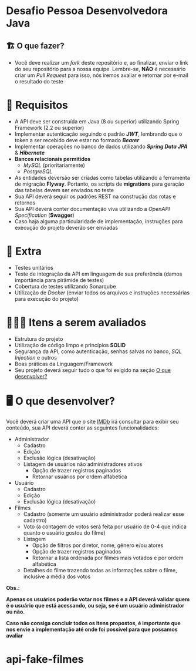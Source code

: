 # Desafio Pessoa Desenvolvedora Java

## 🏗 O que fazer?

- Você deve realizar um *fork* deste repositório e, ao finalizar, enviar o link do seu repositório para a nossa equipe. Lembre-se, **NÃO** é necessário criar um *Pull Request* para isso, nós iremos avaliar e retornar por e-mail o resultado do teste

# 🚨 Requisitos

- A API deve ser construída em Java (8 ou superior) utilizando Spring Framework (2.2 ou superior)
- Implementar autenticação seguindo o padrão ***JWT***, lembrando que o token a ser recebido deve estar no formado ***Bearer***
- Implementar operações no banco de dados utilizando ***Spring Data JPA*** & ***Hibernate***
- **Bancos relacionais permitidos**
    - *MySQL* (prioritariamente)
    - *PostgreSQL*
- As entidades deversão ser criadas como tabelas utilizando a ferramenta de migração **Flyway**. Portanto, os scripts de **migrations** para geração das tabelas devem ser enviados no teste
- Sua API deverá seguir os padrões REST na construção das rotas e retornos
- Sua API deverá conter documentação viva utilizando a *OpenAPI Specification* (**Swagger**)
- Caso haja alguma particularidade de implementação, instruções para execução do projeto deverão ser enviadas

# 🎁 Extra

- Testes unitários
- Teste de integração da API em linguagem de sua preferência (damos importância para pirâmide de testes)
- Cobertura de testes utilizando Sonarqube
- Utilização de *Docker* (enviar todos os arquivos e instruções necessárias para execução do projeto)

# 🕵🏻‍♂️ Itens a serem avaliados

- Estrutura do projeto
- Utilização de código limpo e princípios **SOLID**
- Segurança da API, como autenticação, senhas salvas no banco, *SQL Injection* e outros
- Boas práticas da Linguagem/Framework
- Seu projeto deverá seguir tudo o que foi exigido na seção  [O que desenvolver?](##--o-que-desenvolver)

# 🖥 O que desenvolver?

Você deverá criar uma API que o site [IMDb](https://www.imdb.com/) irá consultar para exibir seu conteúdo, sua API deverá conter as seguintes funcionalidades:

- Administrador
    - Cadastro
    - Edição
    - Exclusão lógica (desativação)
    - Listagem de usuários não administradores ativos
        - Opção de trazer registros paginados
        - Retornar usuários por ordem alfabética
- Usuário
    - Cadastro
    - Edição
    - Exclusão lógica (desativação)
- Filmes
    - Cadastro (somente um usuário administrador poderá realizar esse cadastro)
    - Voto (a contagem de votos será feita por usuário de 0-4 que indica quanto o usuário gostou do filme)
    - Listagem
        - Opção de filtros por diretor, nome, gênero e/ou atores
        - Opção de trazer registros paginados
        - Retornar a lista ordenada por filmes mais votados e por ordem alfabética
    - Detalhes do filme trazendo todas as informações sobre o filme, inclusive a média dos votos

**Obs.:** 

**Apenas os usuários poderão votar nos filmes e a API deverá validar quem é o usuário que está acessando, ou seja, se é um usuário administrador ou não.**

**Caso não consiga concluir todos os itens propostos, é importante que nos envie a implementação até onde foi possível para que possamos avaliar**
# api-fake-filmes
